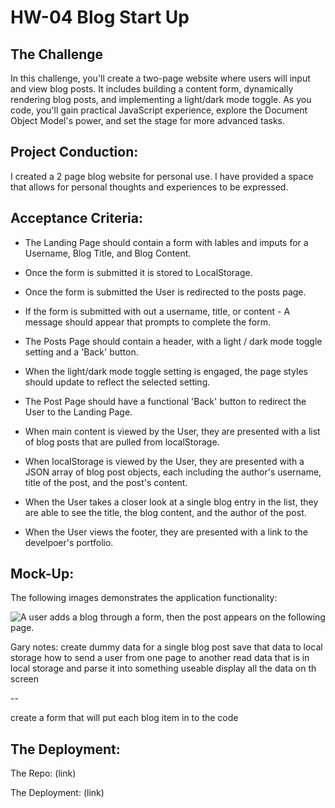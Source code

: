 # HW-04 Blog Start Up

## The Challenge

In this challenge, you'll create a two-page website where users will input and view blog posts. It includes building a content form, dynamically rendering blog posts, and implementing a light/dark mode toggle. As you code, you'll gain practical JavaScript experience, explore the Document Object Model's power, and set the stage for more advanced tasks.


## Project Conduction: 

I created a 2 page blog website for personal use. I have provided a space that allows for personal thoughts and experiences to be expressed. 


## Acceptance Criteria:

- The Landing Page should contain a form with lables and imputs for a Username, Blog Title, and Blog Content.

- Once the form is submitted it is stored to LocalStorage.

- Once the form is submitted the User is redirected to the posts page. 

- If the form is submitted with out a username, title, or content - A message should appear that prompts to complete the form.

- The Posts Page should contain a header, with a light / dark mode toggle setting and a 'Back' button. 

- When the light/dark mode toggle setting is engaged, the page styles should update to reflect the selected setting. 

- The Post Page should have a functional 'Back' button to redirect the User to the Landing Page. 

- When main content is viewed by the User, they are presented with a list of blog posts that are pulled from localStorage.

- When localStorage is viewed by the User, they are presented with a JSON array of blog post objects, each including the author's username, title of the post, and the post's content. 

- When the User takes a closer look at a single blog entry in the list, they are able to see the title, the blog content, and the author of the post. 

- When the User views the footer, they are presented with a link to the develpoer's portfolio. 



## Mock-Up: 

The following images demonstrates the application functionality:

![A user adds a blog through a form, then the post appears on the following page.](./assets/100-web-apis-challenge-demo.gif)


Gary notes: 
create dummy data for a single blog post
save that data to local storage
how to send a user from one page to another
read data that is in local storage and parse it into something useable
display all the data on th screen

--

create a form that will put each blog item in to the code

## The Deployment:

The Repo: (link)

The Deployment: (link)